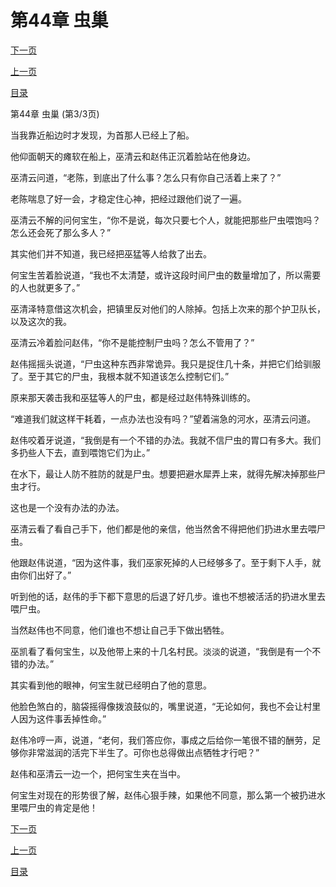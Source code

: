 <h1>第44章   虫巢</h1>
            <div><p><a href="./132_%E7%AC%AC45%E7%AB%A0_%E9%99%B7%E5%85%A5%E8%99%AB%E5%9B%B4.md">下一页</a></p><p><a href="./130_%E7%AC%AC44%E7%AB%A0_%E8%99%AB%E5%B7%A2.md">上一页</a></p><p><a href="../">目录</a></p></div>
            <div><p>第44章   虫巢 (第3/3页)</p><p>当我靠近船边时才发现，为首那人已经上了船。</p><p>他仰面朝天的瘫软在船上，巫清云和赵伟正沉着脸站在他身边。</p><p>巫清云问道，“老陈，到底出了什么事？怎么只有你自己活着上来了？”</p><p>老陈喘息了好一会，才稳定住心神，把经过跟他们说了一遍。</p><p>巫清云不解的问何宝生，“你不是说，每次只要七个人，就能把那些尸虫喂饱吗？怎么还会死了那么多人？”</p><p>其实他们并不知道，我已经把巫猛等人给救了出去。</p><p>何宝生苦着脸说道，“我也不太清楚，或许这段时间尸虫的数量增加了，所以需要的人也就更多了。”</p><p>巫清泽特意借这次机会，把镇里反对他们的人除掉。包括上次来的那个护卫队长，以及这次的我。</p><p>巫清云冷着脸问赵伟，“你不是能控制尸虫吗？怎么不管用了？”</p><p>赵伟摇摇头说道，“尸虫这种东西非常诡异。我只是捉住几十条，并把它们给驯服了。至于其它的尸虫，我根本就不知道该怎么控制它们。”</p><p>原来那天袭击我和巫猛等人的尸虫，都是经过赵伟特殊训练的。</p><p>“难道我们就这样干耗着，一点办法也没有吗？”望着湍急的河水，巫清云问道。</p><p>赵伟咬着牙说道，“我倒是有一个不错的办法。我就不信尸虫的胃口有多大。我们多扔些人下去，直到喂饱它们为止。”</p><p>在水下，最让人防不胜防的就是尸虫。想要把避水犀弄上来，就得先解决掉那些尸虫才行。</p><p>这也是一个没有办法的办法。</p><p>巫清云看了看自己手下，他们都是他的亲信，他当然舍不得把他们扔进水里去喂尸虫。</p><p>他跟赵伟说道，“因为这件事，我们巫家死掉的人已经够多了。至于剩下人手，就由你们出好了。”</p><p>听到他的话，赵伟的手下都下意思的后退了好几步。谁也不想被活活的扔进水里去喂尸虫。</p><p>当然赵伟也不同意，他们谁也不想让自己手下做出牺牲。</p><p>巫凯看了看何宝生，以及他带上来的十几名村民。淡淡的说道，“我倒是有一个不错的办法。”</p><p>其实看到他的眼神，何宝生就已经明白了他的意思。</p><p>他脸色煞白的，脑袋摇得像拨浪鼓似的，嘴里说道，“无论如何，我也不会让村里人因为这件事丢掉性命。”</p><p>赵伟冷哼一声，说道，“老何，我们答应你，事成之后给你一笔很不错的酬劳，足够你非常滋润的活完下半生了。可你也总得做出点牺牲才行吧？”</p><p>赵伟和巫清云一边一个，把何宝生夹在当中。</p><p>何宝生对现在的形势很了解，赵伟心狠手辣，如果他不同意，那么第一个被扔进水里喂尸虫的肯定是他！</p></div>
            <div><p><a href="./132_%E7%AC%AC45%E7%AB%A0_%E9%99%B7%E5%85%A5%E8%99%AB%E5%9B%B4.md">下一页</a></p><p><a href="./130_%E7%AC%AC44%E7%AB%A0_%E8%99%AB%E5%B7%A2.md">上一页</a></p><p><a href="../">目录</a></p></div>